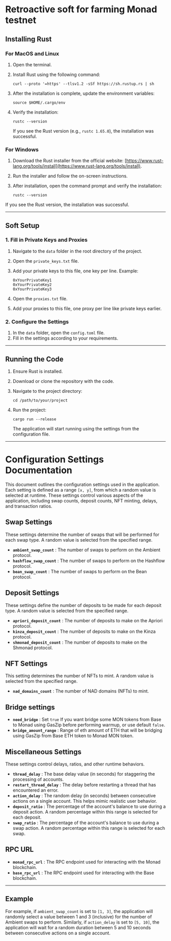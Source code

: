 # **Retroactive soft for farming Monad testnet**

## **Installing Rust**

### **For MacOS and Linux**

1. Open the terminal.
2. Install Rust using the following command:

    ```
    curl --proto '=https' --tlsv1.2 -sSf https://sh.rustup.rs | sh
    ```

3. After the installation is complete, update the environment variables:

    ```
    source $HOME/.cargo/env
    ```

4. Verify the installation:

    ```
    rustc --version
    ```

    If you see the Rust version (e.g., `rustc 1.65.0`), the installation was successful.

### **For Windows**

1. Download the Rust installer from the official website: [https://www.rust-lang.org/tools/install](https://www.rust-lang.org/tools/install).
2. Run the installer and follow the on-screen instructions.
3. After installation, open the command prompt and verify the installation:

    ```
    rustc --version
    ```

If you see the Rust version, the installation was successful.

---

## **Soft Setup**

### **1. Fill in Private Keys and Proxies**

1. Navigate to the `data` folder in the root directory of the project.
2. Open the `private_keys.txt` file.
3. Add your private keys to this file, one key per line. Example:

    ```
    0xYourPrivateKey1
    0xYourPrivateKey2
    0xYourPrivateKey3
    ```

4. Open the `proxies.txt` file.
5. Add your proxies to this file, one proxy per line like private keys earlier.

### **2. Configure the Settings**

1. In the `data` folder, open the `config.toml` file.
2. Fill in the settings according to your requirements.

---

## **Running the Code**

1. Ensure Rust is installed.
2. Download or clone the repository with the code.
3. Navigate to the project directory:

    ```
    cd /path/to/your/project
    ```

4. Run the project:

    ```
    cargo run --release
    ```

    The application will start running using the settings from the configuration file.

---

# **Configuration Settings Documentation**

This document outlines the configuration settings used in the application. Each setting is defined as a range `[x, y]`, from which a random value is selected at runtime. These settings control various aspects of the application, including swap counts, deposit counts, NFT minting, delays, and transaction ratios.

## **Swap Settings**

These settings determine the number of swaps that will be performed for each swap type. A random value is selected from the specified range.

- **`ambient_swap_count`** : The number of swaps to perform on the Ambient protocol.
- **`hashflow_swap_count`** : The number of swaps to perform on the Hashflow protocol.
- **`bean_swap_count`** : The number of swaps to perform on the Bean protocol.

## **Deposit Settings**

These settings define the number of deposits to be made for each deposit type. A random value is selected from the specified range.

- **`apriori_deposit_count`** : The number of deposits to make on the Apriori protocol.
- **`kinza_deposit_count`** : The number of deposits to make on the Kinza protocol.
- **`shmonad_deposit_count`** : The number of deposits to make on the Shmonad protocol.

## **NFT Settings**

This setting determines the number of NFTs to mint. A random value is selected from the specified range.

- **`nad_domains_count`** : The number of NAD domains (NFTs) to mint.

## **Bridge settings**

- **`need_bridge`** : Set `true` If you want bridge some MON tokens from Base to Monad using GasZip before performing warmup, or use default `false`.
- **`bridge_amount_range`** : Range of eth amount of ETH that will be bridging using GasZip from Base ETH token to Monad MON token.

## **Miscellaneous Settings**

These settings control delays, ratios, and other runtime behaviors.

- **`thread_delay`** : The base delay value (in seconds) for staggering the processing of accounts.
- **`restart_thread_delay`** : The delay before restarting a thread that has encountered an error.
- **`action_delay`** : The random delay (in seconds) between consecutive actions on a single account. This helps mimic realistic user behavior.
- **`deposit_ratio`** : The percentage of the account's balance to use during a deposit action. A random percentage within this range is selected for each deposit.
- **`swap_ratio`** : The percentage of the account's balance to use during a swap action. A random percentage within this range is selected for each swap.

## **RPC URL**

- **`monad_rpc_url`** : The RPC endpoint used for interacting with the Monad blockchain.
- **`base_rpc_url`** : The RPC endpoint used for interacting with the Base blockchain.

---

## **Example**

For example, if `ambient_swap_count` is set to `[1, 3]`, the application will randomly select a value between 1 and 3 (inclusive) for the number of Ambient swaps to perform. Similarly, if `action_delay` is set to `[5, 10]`, the application will wait for a random duration between 5 and 10 seconds between consecutive actions on a single account.
